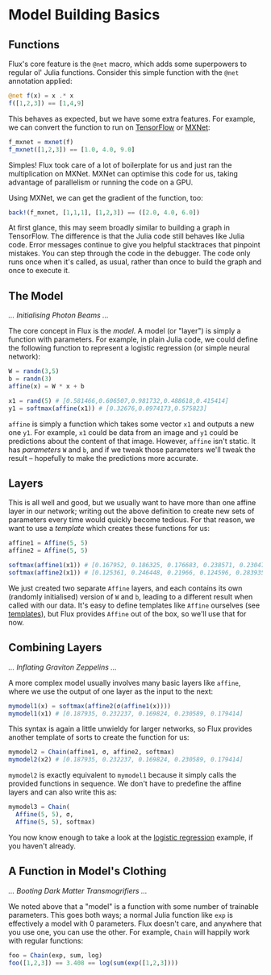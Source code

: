 # Model Building Basics

## Functions

Flux's core feature is the `@net` macro, which adds some superpowers to regular ol' Julia functions. Consider this simple function with the `@net` annotation applied:

```julia
@net f(x) = x .* x
f([1,2,3]) == [1,4,9]
```

This behaves as expected, but we have some extra features. For example, we can convert the function to run on [TensorFlow](https://www.tensorflow.org/) or  [MXNet](https://github.com/dmlc/MXNet.jl):

```julia
f_mxnet = mxnet(f)
f_mxnet([1,2,3]) == [1.0, 4.0, 9.0]
```

Simples! Flux took care of a lot of boilerplate for us and just ran the multiplication on MXNet. MXNet can optimise this code for us, taking advantage of parallelism or running the code on a GPU.

Using MXNet, we can get the gradient of the function, too:

```julia
back!(f_mxnet, [1,1,1], [1,2,3]) == ([2.0, 4.0, 6.0])
```

At first glance, this may seem broadly similar to building a graph in TensorFlow. The difference is that the Julia code still behaves like Julia code. Error messages continue to give you helpful stacktraces that pinpoint mistakes. You can step through the code in the debugger. The code only runs once when it's called, as usual, rather than once to build the graph and once to execute it.

## The Model

*... Initialising Photon Beams ...*

The core concept in Flux is the *model*. A model (or "layer") is simply a function with parameters. For example, in plain Julia code, we could define the following function to represent a logistic regression (or simple neural network):

```julia
W = randn(3,5)
b = randn(3)
affine(x) = W * x + b

x1 = rand(5) # [0.581466,0.606507,0.981732,0.488618,0.415414]
y1 = softmax(affine(x1)) # [0.32676,0.0974173,0.575823]
```

`affine` is simply a function which takes some vector `x1` and outputs a new one `y1`. For example, `x1` could be data from an image and `y1` could be predictions about the content of that image. However, `affine` isn't static. It has *parameters* `W` and `b`, and if we tweak those parameters we'll tweak the result – hopefully to make the predictions more accurate.

## Layers

This is all well and good, but we usually want to have more than one affine layer in our network; writing out the above definition to create new sets of parameters every time would quickly become tedious. For that reason, we want to use a *template* which creates these functions for us:

```julia
affine1 = Affine(5, 5)
affine2 = Affine(5, 5)

softmax(affine1(x1)) # [0.167952, 0.186325, 0.176683, 0.238571, 0.23047]
softmax(affine2(x1)) # [0.125361, 0.246448, 0.21966, 0.124596, 0.283935]
```

We just created two separate `Affine` layers, and each contains its own (randomly initialised) version of `W` and `b`, leading to a different result when called with our data. It's easy to define templates like `Affine` ourselves (see [templates](templates.html)), but Flux provides `Affine` out of the box, so we'll use that for now.

## Combining Layers

*... Inflating Graviton Zeppelins ...*

A more complex model usually involves many basic layers like `affine`, where we use the output of one layer as the input to the next:

```julia
mymodel1(x) = softmax(affine2(σ(affine1(x))))
mymodel1(x1) # [0.187935, 0.232237, 0.169824, 0.230589, 0.179414]
```

This syntax is again a little unwieldy for larger networks, so Flux provides another template of sorts to create the function for us:

```julia
mymodel2 = Chain(affine1, σ, affine2, softmax)
mymodel2(x2) # [0.187935, 0.232237, 0.169824, 0.230589, 0.179414]
```

`mymodel2` is exactly equivalent to `mymodel1` because it simply calls the provided functions in sequence. We don't have to predefine the affine layers and can also write this as:

```julia
mymodel3 = Chain(
  Affine(5, 5), σ,
  Affine(5, 5), softmax)
```

You now know enough to take a look at the [logistic regression](../examples/logreg.md) example, if you haven't already.

## A Function in Model's Clothing

*... Booting Dark Matter Transmogrifiers ...*

We noted above that a "model" is a function with some number of trainable parameters. This goes both ways; a normal Julia function like `exp` is effectively a model with 0 parameters. Flux doesn't care, and anywhere that you use one, you can use the other. For example, `Chain` will happily work with regular functions:

```julia
foo = Chain(exp, sum, log)
foo([1,2,3]) == 3.408 == log(sum(exp([1,2,3])))
```

